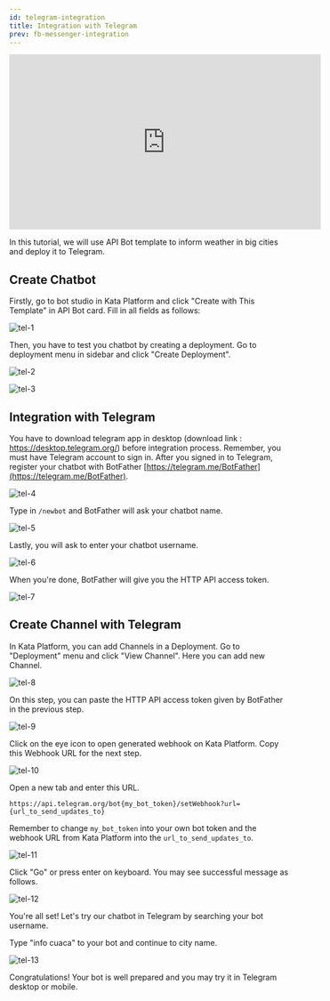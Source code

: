 ```yaml
---
id: telegram-integration
title: Integration with Telegram
prev: fb-messenger-integration
---
```


<iframe width="560" height="315" src="https://www.youtube-nocookie.com/embed/3NRZcyl7erM" frameborder="0" allow="autoplay; encrypted-media" allowfullscreen></iframe>

In this tutorial, we will use API Bot template to inform weather in big cities and deploy it to Telegram.

## Create Chatbot

Firstly, go to bot studio in Kata Platform and click "Create with This Template" in API Bot card. Fill in all fields as follows:

![tel-1](./images/connecting-with-telegram/tel-1.png)

Then, you have to test you chatbot by creating a deployment. Go to deployment menu in sidebar and click "Create Deployment".

![tel-2](./images/connecting-with-telegram/tel-2.png)

![tel-3](./images/connecting-with-telegram/tel-3.png)

## Integration with Telegram

You have to download telegram app in desktop (download link : https://desktop.telegram.org/) before integration process. Remember, you must have Telegram account to sign in. After you signed in to Telegram, register your chatbot with BotFather [https://telegram.me/BotFather](https://telegram.me/BotFather).

![tel-4](./images/connecting-with-telegram/tel-4.png)

Type in `/newbot` and BotFather will ask your chatbot name.

![tel-5](./images/connecting-with-telegram/tel-5.png)

Lastly, you will ask to enter your chatbot username.

![tel-6](./images/connecting-with-telegram/tel-6.png)

When you're done, BotFather will give you the HTTP API access token.

![tel-7](./images/connecting-with-telegram/tel-7.png)

## Create Channel with Telegram

In Kata Platform, you can add Channels in a Deployment. Go to "Deployment" menu and click "View Channel". Here you can add new Channel.

![tel-8](./images/connecting-with-telegram/tel-8.png)

On this step, you can paste the HTTP API access token given by BotFather in the previous step.

![tel-9](./images/connecting-with-telegram/tel-9.png)

Click on the eye icon to open generated webhook on Kata Platform. Copy this Webhook URL for the next step.

![tel-10](./images/connecting-with-telegram/tel-10.png)

Open a new tab and enter this URL.

```
https://api.telegram.org/bot{my_bot_token}/setWebhook?url={url_to_send_updates_to}
```

Remember to change `my_bot_token` into your own bot token and the webhook URL from Kata Platform into the `url_to_send_updates_to`.

![tel-11](./images/connecting-with-telegram/tel-11.png)

Click "Go" or press enter on keyboard. You may see successful message as follows.

![tel-12](./images/connecting-with-telegram/tel-12.png)

You're all set! Let's try our chatbot in Telegram by searching your bot username.

Type "info cuaca" to your bot and continue to city name.

![tel-13](./images/connecting-with-telegram/tel-13.png)

Congratulations! Your bot is well prepared and you may try it in Telegram desktop or mobile.
